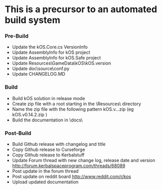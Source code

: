 # This is a precursor to an automated build system

### Pre-Build
* Update the kOS.Core.cs VersionInfo
* Update AssemblyInfo for kOS project
* Update AssemblyInfo for kOS.Safe project
* Update Resources\GameData\kOS\kOS.version
* Update doc\source\conf.py
* Update CHANGELOG.MD

### Build
* Build kOS solution in release mode
* Create zip file with a root starting in the \Resources\ directory
* Name the zip file with the following pattern kOS.v<major>.<minor>.<patch>.zip (eg kOS.v0.14.2.zip )
* Build the documentation in \docs\

### Post-Build
* Build Github release with changelog and title
* Copy Github release to Curseforge
* Copy Github release to Kerbalstuff
* Update Forum thread with new change log, release date and version http://forum.kerbalspaceprogram.com/threads/68089
* Post update in the forum thread
* Post update on reddit board http://www.reddit.com/r/kos
* Upload updated documentation

